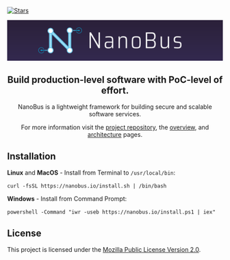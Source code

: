 [![Stars](https://img.shields.io/github/stars/nanobus?style=social&logo=''&label=NanoBus%20Org%20Stars)](https://github.com/nanobus/)

![NanoBus Logo](https://github.com/nanobus/nanobus/blob/main/docs/images/nanobus-logo.svg)

<h2 align="center">Build production-level software with PoC-level of effort.</h1>

<p align=center>NanoBus is a lightweight framework for building secure and scalable software services.</p>

<p align=center>For more information visit the <a href="https://github.com/nanobus/nanobus">project repository</a>, the <a href="https://nanobus.io/overview">overview</a>, and <a href="https://nanobus.io/architecture">architecture</a> pages.</p>

## Installation

**Linux** and **MacOS** - Install from Terminal to `/usr/local/bin`:

```shell
curl -fsSL https://nanobus.io/install.sh | /bin/bash
```

**Windows** - Install from Command Prompt:

```shell
powershell -Command "iwr -useb https://nanobus.io/install.ps1 | iex"
```

## License

This project is licensed under the [Mozilla Public License Version 2.0](https://mozilla.org/MPL/2.0/).

[apex]: https://apexlang.io/docs/getting-started
[apexlang.io]: https://apexlang.io
[docker]: https://docs.docker.com/engine/install/
[docker-compose]: https://docs.docker.com/compose/install/
[iota]: https://github.com/nanobus/iota
[just]: https://github.com/casey/just#Installation
[nanobus]: https://github.com/nanobus/nanobus#Install
[postgres]: https://www.postgresql.org/download/
[go]: https://go.dev/doc/install
[rust]: https://rustup.rs/
